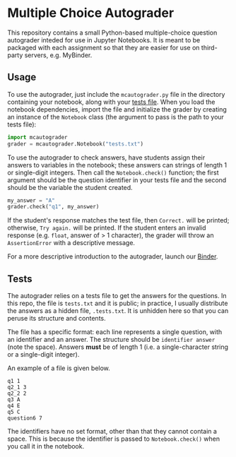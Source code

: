 # Multiple Choice Autograder

This repository contains a small Python-based multiple-choice question autograder inteded for use in Jupyter Notebooks. It is meant to be packaged with each assignment so that they are easier for use on third-party servers, e.g. MyBinder.

## Usage

To use the autograder, just include the `mcautograder.py` file in the directory containing your notebook, along with your [tests file](#tests). When you load the notebook dependencies, import the file and initialize the grader by creating an instance of the `Notebook` class (the argument to pass is the path to your tests file):

```python
import mcautograder
grader = mcautograder.Notebook("tests.txt")
```

To use the autograder to check answers, have students assign their answers to variables in the notebook; these answers can strings of length 1 or single-digit integers. Then call the `Notebook.check()` function; the first argument should be the question identifier in your tests file and the second should be the variable the student created.

```python
my_answer = "A"
grader.check("q1", my_answer)
```

If the student's response matches the test file, then `Correct.` will be printed; otherwise, `Try again.` will be printed. If the student enters an invalid response (e.g. `float`, answer of > 1 character), the grader will throw an `AssertionError` with a descriptive message.

For a more descriptive introduction to the autograder, launch our [Binder]().

<div id="tests"></div>

## Tests

The autograder relies on a tests file to get the answers for the questions. In this repo, the file is `tests.txt` and it is public; in practice, I usually distribute the answers as a hidden file, `.tests.txt`. It is unhidden here so that you can peruse its structure and contents.

The file has a specific format: each line represents a single question, with an identifier and an answer. The structure should be `identifier answer` (note the space). Answers **must** be of length 1 (i.e. a single-character string or a single-digit integer).

An example of a file is given below.

```
q1 1
q2_1 3
q2_2 2
q3 A
q4 E
q5 C
question6 7
```

The identifiers have no set format, other than that they cannot contain a space. This is because the identifier is passed to `Notebook.check()` when you call it in the notebook.